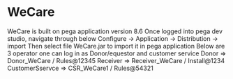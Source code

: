 # WeCare
WeCare is built on pega application version 8.6
Once logged into pega dev studio, navigate through below
Configure -> Application -> Distribution -> import
Then select file WeCare.jar to import it in pega application
Below are 3 operator one can log in as Donor/equestor and customer service
Donor => Donor_WeCare / Rules@12345
Receiver => Receiver_WeCare / Install@1234
CustomerSservce => CSR_WeCare1 / Rules@54321
